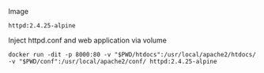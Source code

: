 Image

```
httpd:2.4.25-alpine
```

Inject httpd.conf and web application via volume

```
docker run -dit -p 8000:80 -v "$PWD/htdocs":/usr/local/apache2/htdocs/ -v "$PWD/conf":/usr/local/apache2/conf/ httpd:2.4.25-alpine
```
